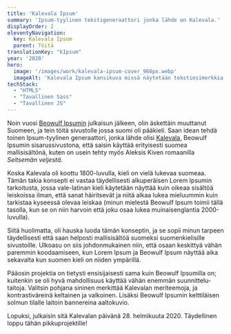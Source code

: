 ```yaml
---
title: 'Kalevala Ipsum'
summary: 'Ipsum-tyylinen tekstigeneraattori jonka lähde on Kalevala.'
displayOrder: 2
eleventyNavigation:
  key: Kalevala Ipsum
  parent: Töitä
translationKey: "kIpsum"
year: '2020'
hero:
  image: '/images/work/kalevala-ipsum-cover_960px.webp'
  imageAlt: 'Kalevala Ipsum kansikuva missä näytetään tekstiesimerkkia.'
techStack:
  - "HTML5"
  - "Tavallinen Sass"
  - "Tavallinen JS"
---
```


Noin vuosi [Beowulf Ipsumin](/en/work/beowulf-ipsum) julkaisun jälkeen, olin äskettäin muuttanut Suomeen, ja tein töitä sivustolle jossa suomi oli pääkieli. Saan idean tehdä toinen Ipsum-tyylinen generaattori, jonka lähde olisi [Kalevala](https://fi.wikipedia.org/wiki/Kalevala), Beowulf Ipsumin sisarussivustona, että saisin käyttää erityisesti suomea mallisisältönä, kuten on usein tehty myös Aleksis Kiven romaanilla _Seitsemän veljestä_.

Koska Kalevala oli koottu 1800-luvulla, kieli on vielä lukevaa suomeaa. Tämän takia konsepti ei vastaa täydellisesti alkuperäisen Lorem Ipsumin tarkoitusta, jossa vale-latinan kieli käytetään näyttää kuin oikeaa sisältöä leiskoissa ilman, että sanat häiritsevät ja niitä alkaa lukea mieluummin kuin tarkistaa kyseessä olevaa leiskaa (minun mielestä Beowulf Ipsum toimii tällä tasolla, kun se on niin harvoin että joku osaa lukea muinaisenglantia 2000-luvulla).

Siitä huolimatta, oli hauska luoda tämän konseptin, ja se sopii minun tarpeen täydellisesti että saan helposti mallisisältöä suomeksi suomenkielisille sivustoille. Ulkoasu on siis johdonmukainen niin, että osaan keskittyä vähän paremmin koodaamiseen, kun Lorem Ipsum ja Beowulf Ipsum näyttää aika sekavalta kun suomen kieli on niiden ympärillä.

Pääosin projektia on tietysti ensisijaisesti sama kuin Beowulf Ipsumilla on; kuitenkin se oli hyvä mahdollisuus käyttää vähän enemmän suunnittelu-taitoja. Valitsin pohjana sininen merkittää Kalevalan meriteemoja, ja kontrastiväreinä keltainen ja valkoinen. Lisäksi Beowulf Ipsumin kelttiläisen solmun tilalle laitoin bannereina aaltokuvio.

Lopuksi, julkaisin sitä Kalevalan päivänä 28. helmikuuta 2020. Täydellinen loppu tähän pikkuprojektille!